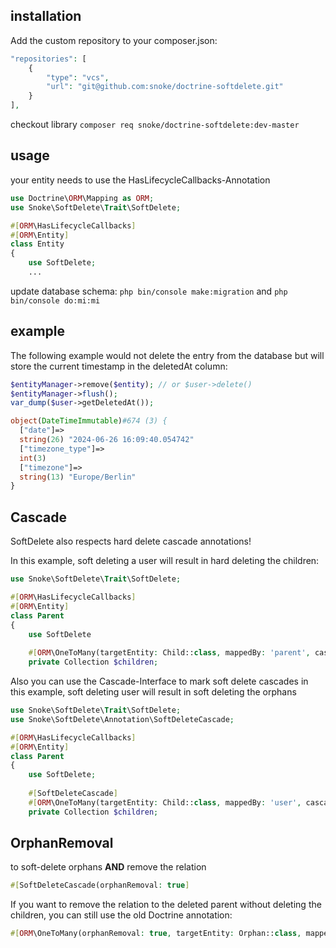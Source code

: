 ## installation

Add the custom repository to your composer.json:

```php
"repositories": [
    {
        "type": "vcs",
        "url": "git@github.com:snoke/doctrine-softdelete.git"
    }
],
```

checkout library `composer req snoke/doctrine-softdelete:dev-master`

## usage

your entity needs to use the HasLifecycleCallbacks-Annotation

```php
use Doctrine\ORM\Mapping as ORM;
use Snoke\SoftDelete\Trait\SoftDelete;

#[ORM\HasLifecycleCallbacks]
#[ORM\Entity]
class Entity
{
    use SoftDelete;
    ...
```

update database schema: `php bin/console make:migration` and `php bin/console do:mi:mi`

## example

The following example would not delete the entry from the database but will store the current timestamp in the deletedAt column:

```php
$entityManager->remove($entity); // or $user->delete()
$entityManager->flush();
var_dump($user->getDeletedAt());
```
```php
object(DateTimeImmutable)#674 (3) {
  ["date"]=>
  string(26) "2024-06-26 16:09:40.054742"
  ["timezone_type"]=>
  int(3)
  ["timezone"]=>
  string(13) "Europe/Berlin"
}

```

## Cascade
SoftDelete also respects hard delete cascade annotations!

In this example, soft deleting a user will result in hard deleting the children:
```php
use Snoke\SoftDelete\Trait\SoftDelete;

#[ORM\HasLifecycleCallbacks]
#[ORM\Entity]
class Parent
{
    use SoftDelete
    
    #[ORM\OneToMany(targetEntity: Child::class, mappedBy: 'parent', cascade: ['persist','remove'])]
    private Collection $children;
```

Also you can use the Cascade-Interface to mark soft delete cascades
in this example, soft deleting user will result in soft deleting the orphans
```php
use Snoke\SoftDelete\Trait\SoftDelete;
use Snoke\SoftDelete\Annotation\SoftDeleteCascade;

#[ORM\HasLifecycleCallbacks]
#[ORM\Entity]
class Parent
{
    use SoftDelete;
    
    #[SoftDeleteCascade]
    #[ORM\OneToMany(targetEntity: Child::class, mappedBy: 'user', cascade: ['persist'])]
    private Collection $children;
```
## OrphanRemoval

to soft-delete orphans **AND** remove the relation

```php
#[SoftDeleteCascade(orphanRemoval: true]
```

If you want to remove the relation to the deleted parent without deleting the children, you can still use the old Doctrine annotation:

```php
#[ORM\OneToMany(orphanRemoval: true, targetEntity: Orphan::class, mappedBy: 'user', cascade: ['persist'])]
```
